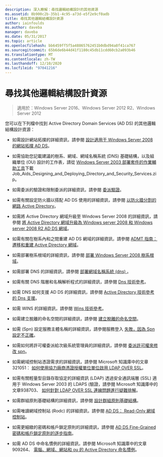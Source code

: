 ```yaml
---
description: 深入瞭解：尋找邏輯結構設計的其他資源
ms.assetid: 8b900c2b-35b1-4c95-a73d-e5f2e9cf0adb
title: 尋找其他邏輯結構設計資源
author: iainfoulds
ms.author: daveba
manager: daveba
ms.date: 05/31/2017
ms.topic: article
ms.openlocfilehash: bb6459ff5f5a48865762451b0dbd94a8f41ca767
ms.sourcegitcommit: 65b6de6b44d41f1180c45db11cdd60cb2a093b46
ms.translationtype: MT
ms.contentlocale: zh-TW
ms.lasthandoff: 12/10/2020
ms.locfileid: "97041216"
---
```

# <a name="finding-additional-resources-for-logical-structure-design"></a>尋找其他邏輯結構設計資源

> 適用於：Windows Server 2016、Windows Server 2012 R2、Windows Server 2012

您可以在下列檔中找到 Active Directory Domain Services (AD DS) 的其他邏輯結構設計資源：

- 如需設計網站拓撲的詳細資訊，請參閱 [設計適用于 Windows Server 2008 的網站拓撲 AD DS](Designing-the-Site-Topology.md)。

- 如需協助您記載建議的樹系、網域、網域名稱系統 (DNS) 基礎結構，以及組織單位 (OU) 設計的工作表，請從 [Windows Server 2003 部署套件的作業輔助工具](https://microsoft.com/download/details.aspx?id=9608)下載 Job_Aids_Designing_and_Deploying_Directory_and_Security_Services.zip。

- 如需委派的驗證和限制委派的詳細資訊，請參閱 [委派驗證](/previous-versions/windows/it-pro/windows-server-2003/cc739740(v=ws.10))。

- 如需有關設定防火牆以搭配 AD DS 使用的詳細資訊，請參閱 [以防火牆分割的網路 Active Directory](https://microsoft.com/download/details.aspx?familyid=c2ef3846-43f0-4caf-9767-a9166368434e)。

- 如需將 Active Directory 網域升級至 Windows Server 2008 的詳細資訊，請參閱 [將 Active Directory 網域升級為 Windows server 2008 和 Windows server 2008 R2 AD DS 網域](/previous-versions/windows/it-pro/windows-server-2008-r2-and-2008/cc731188(v=ws.10))。

- 如需有關在樹系內和之間重建 AD DS 網域的詳細資訊，請參閱 [ADMT 指南：遷移和重建 Active Directory 網域](/previous-versions/windows/it-pro/windows-server-2008-r2-and-2008/cc974332(v=ws.10))。

- 如需部署樹系根域的詳細資訊，請參閱 [部署 Windows Server 2008 樹系根域](/previous-versions/windows/it-pro/windows-server-2008-r2-and-2008/cc731174(v=ws.10))。

- 如需部署 DNS 的詳細資訊，請參閱 [部署網域名稱系統 (dns) ](/previous-versions/windows/it-pro/windows-server-2003/cc780661(v=ws.10))。

- 如需有關 DNS 階層和名稱解析程式的詳細資訊，請參閱 [Dns 技術參考](/previous-versions/windows/it-pro/windows-server-2003/cc779926(v=ws.10))。

- 如需 DNS 如何支援 AD DS 的詳細資訊，請參閱 [Active Directory 技術參考的 Dns 支援](/previous-versions/windows/it-pro/windows-server-2003/cc781627(v=ws.10))。

- 如需 WINS 的詳細資訊，請參閱 [Wins 技術參考](/previous-versions/windows/it-pro/windows-server-2003/cc736411(v=ws.10))。

- 如需建立脫離的命名空間的詳細資訊，請參閱 [建立脫離的命名空間](/previous-versions/windows/it-pro/windows-server-2003/cc755926(v=ws.10))。

- 如需 (Spn) 設定服務主體名稱的詳細資訊，請參閱服務登入 [失敗，因為 Spn 設定不正確](/previous-versions/windows/it-pro/windows-server-2003/cc772897(v=ws.10))。

- 如需如何將許可權委派給次級系統管理員的詳細資訊，請參閱 [委派許可權來修改 spn](/previous-versions/windows/it-pro/windows-server-2008-R2-and-2008/cc770439(v=ws.10))。

- 如需網域控制站憑證需求的詳細資訊，請參閱 Microsoft 知識庫中的文章321051： [如何使用協力廠商憑證授權單位單位啟用 LDAP OVER SSL](https://support.microsoft.com/help/321051/)。

- 如需有關輕量型目錄存取協定的詳細資訊 (LDAP) 透過安全通訊端層 (SSL) 適用于 Windows Server 2003 的 LDAPS (驗證，請參閱 Microsoft 知識庫中的文章938703、 [如何針對 LDAP OVER SSL 連線問題進行疑難排解](https://support.microsoft.com/help/938703/)。

- 如需群組原則基礎結構的詳細資訊，請參閱 [設計群組原則基礎結構](/previous-versions/windows/it-pro/windows-server-2003/cc786524(v=ws.10))。

- 如需唯讀網域控制站 (Rodc) 的詳細資訊，請參閱 [AD DS： Read-Only 網域控制站](/previous-versions/windows/it-pro/windows-server-2008-r2-and-2008/cc732801(v=ws.10))。

- 如需更細緻的密碼和帳戶鎖定原則的詳細資訊，請參閱 [AD DS Fine-Grained 密碼和帳戶鎖定原則的逐步指南](/previous-versions/windows/it-pro/windows-server-2008-r2-and-2008/cc770842(v=ws.10))。

- 如需 AD DS 中命名慣例的詳細資訊，請參閱 Microsoft 知識庫中的文章909264、 [電腦、網域、網站和 ou 的 Active Directory 命名慣例](https://support.microsoft.com/help/909264/)。
